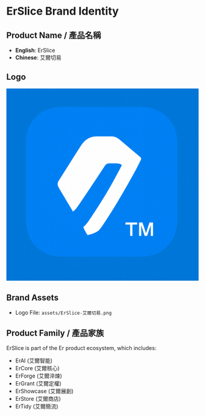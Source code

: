 # ErSlice Brand Identity

## Product Name / 產品名稱
- **English**: ErSlice
- **Chinese**: 艾爾切易

## Logo
![ErSlice Logo](./assets/ErSlice-艾爾切易.png)

## Brand Assets
- Logo File: `assets/ErSlice-艾爾切易.png`

## Product Family / 產品家族
ErSlice is part of the Er product ecosystem, which includes:
- ErAI (艾爾智能)
- ErCore (艾爾核心)
- ErForge (艾爾淬煉)
- ErGrant (艾爾定權)
- ErShowcase (艾爾展創)
- ErStore (艾爾商店)
- ErTidy (艾爾簡流)